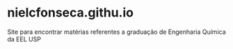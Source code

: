 # nielcfonseca.githu.io
Site para encontrar matérias referentes a graduação de Engenharia Química da EEL USP
